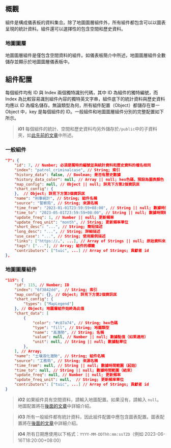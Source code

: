 ## 概觀

組件是構成儀表板的資料集合。除了地圖圖層組件外，所有組件都包含可以以圖表呈現的統計資料。組件還可以選擇性的包含空間和歷史資料。

### 地圖圖層

地圖圖層組件是僅包含空間資料的組件。如儀表板簡介中所述，地圖圖層組件全數儲存並顯示於地圖圖層儀表板中。

## 組件配置

每個組件均有 ID 與 Index 兩個獨特識別代碼，其中 ID 為組件的獨特編號，而 Index 為比較容易識別組件內容的獨特英文字串，組件底下的統計資料與歷史資料均應以 ID 為檔名儲存。無論類型為何，所有組件配置（Object）都儲存在單一 Object 中，key 是每個組件的 ID。一般組件和地圖圖層組件分別的完整配置如下所示。

> **i01**
> 每個組件的統計、空間和歷史資料均另外儲存於`/public`中的子資料夾，如[此先前的文章](/front-end/file-system)中所述。

### 一般組件

```json
"7": {
    "id": 7, // Number; 必須是獨特的編號並與統計資料和歷史資料的檔名相同
    "index": "patrol_criminalcase", // String; 索引
    "history_data": false, // Boolean; 是否有歷史數據
    "history_data_color": null, // Array || null; hex色碼，預設為圖表顏色
    "map_config": null, // Object || null; 詳見下方第2個資訊匡
    "chart_config": {
    },  // Object; 詳見下方第3個資訊匡
    "name": "刑事統計", // String; 組件名稱
    "source": "警察局", // String; 來源名稱
    "time_from": "2023-01-01T23:59:59+08:00", // String || null; 數據時間範圍（起始）
    "time_to": "2023-05-01T23:59:59+08:00", // String || null; 數據時間範圍（結束）
    "update_freq": 1, // Number || null; 更新頻率
    "update_freq_unit": "month", // String; 更新頻率單位
    "short_desc": "...", // String; 簡短描述
    "long_desc": "...", // String; 詳細描述
    "use_case": "...", // String; 使用案例描述
    "links": ["https://…", ...], // Array of Strings || null; 原始資料來源
    "tags": ["..."], // Array; 組件的標籤
	"contributors": ["tuic", ...] // Array of Strings; 貢獻者 id
},
```

### 地圖圖層組件

```json
"115": {
    "id": 115, // Number; ID
    "index": "6f3842dd",  // String; 索引
    "map_config": {}, // Object; 詳見下方第2個資訊匡
    "chart_config": {
        "types": ["MapLegend"]
    }, // Object; 地圖層組件始終為此值
    "chart_data": [
        {
            "color": "#c87a74", // String; hex色碼
            "type": "fill", // String; 地圖類型
            "name": "高潛勢", // String; 名稱
            "value": null, // Number || null; 數據點值（如果適用）
            "unit": null, // String || null; 數據點單位
        },
    ], // Array;
    "name": "土壤液化潛勢", // String; 組件名稱
    "source": "工務局", // String; 來源名稱
    "time_from": null, // String || null; 數據時間範圍（起始）
    "time_to": null, // String || null; 數據時間範圍（結束）
    "update_freq": null, // Number || null; 更新頻率
    "update_freq_unit": null,  // String; 更新頻率單位
	"contributors": ["tuic", ...] // Array of Strings; 貢獻者 id
}
```

> **i02**
> 如果組件具有空間資料，請輸入地圖配置。如果沒有，請輸入 `null`。地圖配置將在[後面的文章](/front-end/supported-map-types#map-config)中詳細介紹。

> **i03**
> 所有一般組件都有統計資料，因此組件配置中應包含圖表配置。圖表配置將在[後面的文章](/front-end/supported-chart-types#chart-config)中詳細介紹。

> **i04**
> 所有日期應使用以下格式：`YYYY-MM-DDThh:mm:ssTZD`（例如 2023-06-16T18:20:00+08:00）
